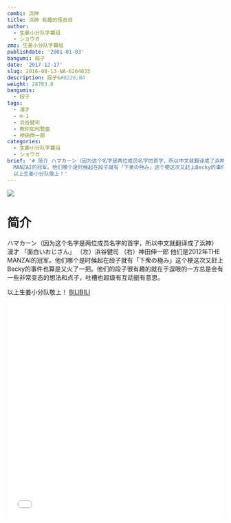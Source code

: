 ```yaml
---
combi: 浜神
title: 浜神 有趣的怪叔叔
author:
  - 生姜小分队字幕组
  - ショウガ
zmz: 生姜小分队字幕组
publishdate: '2001-01-03'
bangumi: 段子
date: '2017-12-17'
slug: 2016-09-13-NA-6264635
description: 段子&#8226;NA
weight: 28783.0
bangumis:
  - 段子
tags:
  - 漫才
  - m-1
  - 浜谷健司
  - 教你如何整蛊
  - 神田伸一郎
categories:
  - 生姜小分队字幕组
  - ショウガ
brief: '# 简介 ハマカーン（因为这个名字是两位成员名字的首字，所以中文就翻译成了浜神） 漫才 「面白いおじさん」 （左）浜谷健司 （右）神田伸一郎 他们是2012年THE
  MANZAI的冠军。他们哪个是时候起在段子就有「下衆の極み」这个梗这次又赶上Becky的事件也算是又火了一把。他们的段子很有趣的就在于逗哏的一方总是会有一些非常变态的想法和点子，吐槽也超级有互动挺有意思。
  以上生姜小分队敬上！'
---
```

![](https://i.imgur.com/QQP3pG4.png)
# 简介  
ハマカーン（因为这个名字是两位成员名字的首字，所以中文就翻译成了浜神） 漫才 「面白いおじさん」 
（左）浜谷健司
（右）神田伸一郎
他们是2012年THE MANZAI的冠军。他们哪个是时候起在段子就有「下衆の極み」这个梗这次又赶上Becky的事件也算是又火了一把。他们的段子很有趣的就在于逗哏的一方总是会有一些非常变态的想法和点子，吐槽也超级有互动挺有意思。

以上生姜小分队敬上！ 
  [BILIBILI](https://www.bilibili.com/video/av6264635/)

<div class="vcontainer">  <iframe class="video" src="//www.bilibili.com/blackboard/player.html?aid=6264635" width="100%" height="500" frameborder="0" allowfullscreen="allowfullscreen"></iframe></div>
